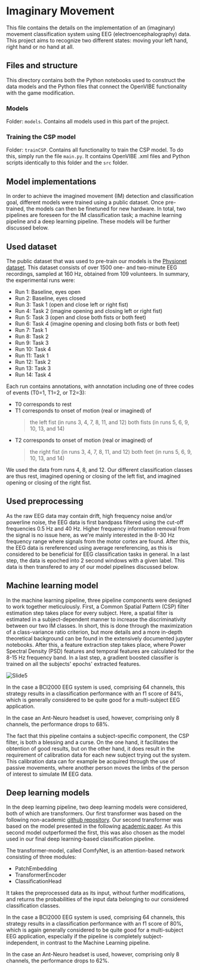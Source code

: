 # Imaginary Movement
This file contains the details on the implementation of an (imaginary) movement classification system using EEG (electroencephalography) data. This project aims to recognize two different states: moving your left hand, right hand or no hand at all.

## Files and structure
This directory contains both the Python notebooks used to construct the data models and the Python files that connect the OpenVIBE functionality with the game modification.

### Models
Folder: `models`. 
Contains all models used in this part of the project.

### Training the CSP model
Folder: `trainCSP`. 
Contains all functionality to train the CSP model. To do this, simply run the file `main.py`. It contains OpenVIBE .xml files and Python scripts identically to this folder and the `src` folder.

## Model implementations
In order to achieve the imagined movement (IM) detection and classification goal, different models were trained using a public dataset. Once pre-trained, the models can then be finetuned for new hardware. In total, two pipelines are foreseen for the IM classification task; a machine learning pipeline and a deep learning pipeline. These models will be further discussed below.


## Used dataset
The public dataset that was used to pre-train our models is the [Physionet dataset](https://physionet.org/content/eegmmidb/1.0.0/). This dataset consists of over 1500 one- and two-minute EEG recordings, sampled at 160 Hz, obtained from 109 volunteers. In summary, the experimental runs were:
- Run 1: Baseline, eyes open
- Run 2: Baseline, eyes closed
- Run 3: Task 1 (open and close left or right fist)
- Run 4: Task 2 (imagine opening and closing left or right fist)
- Run 5: Task 3 (open and close both fists or both feet)
- Run 6: Task 4 (imagine opening and closing both fists or both feet)
- Run 7: Task 1
- Run 8: Task 2
- Run 9: Task 3
- Run 10: Task 4
- Run 11: Task 1
- Run 12: Task 2
- Run 13: Task 3
- Run 14: Task 4


Each run contains annotations, with annotation including one of three codes of events (T0=1, T1=2, or T2=3):
- T0 corresponds to rest
- T1 corresponds to onset of motion (real or imagined) of
    > the left fist (in runs 3, 4, 7, 8, 11, and 12)
    > both fists (in runs 5, 6, 9, 10, 13, and 14)
- T2 corresponds to onset of motion (real or imagined) of
    > the right fist (in runs 3, 4, 7, 8, 11, and 12)
    > both feet (in runs 5, 6, 9, 10, 13, and 14)


We used the data from runs 4, 8, and 12. Our different classification classes are thus rest, imagined opening or closing of the left fist, and imagined opening or closing of the right fist.


## Used preprocessing
As the raw EEG data may contain drift, high frequency noise and/or powerline noise, the EEG data is first bandpass filtered using the cut-off frequencies 0.5 Hz and 40 Hz. Higher frequency information removal from the signal is no issue here, as we're mainly interested in the 8-30 Hz frequency range where signals from the motor cortex are found. After this, the EEG data is rereferenced using average rereferencing, as this is considered to be beneficial for EEG classification tasks in general. In a last step, the data is epoched into 2 second windows with a given label. This data is then transfered to any of our model pipelines discussed below.


## Machine learning model
In the machine learning pipeline, three pipeline components were designed to work together meticulously. First, a Common Spatial Pattern (CSP) filter estimation step takes place for every subject. Here, a spatial filter is estimated in a subject-dependent manner to increase the discriminativity between our two IM classes. In short, this is done through the maximization of a class-variance ratio criterion, but more details and a more in-depth theoretical background can be found in the extensively documented jupyter notebooks. After this, a feature extraction step takes place, where Power Spectral Density (PSD) features and temporal features are calculated for the 8-15 Hz frequency band. In a last step, a gradient boosted classifier is trained on all the subjects' epochs' extracted features.

![Slide5](https://github.com/NeuroTech-Leuven/TheMindWitcher/assets/141845184/5f90df8b-c703-4ca5-b6c2-6dbb8e38acaa)

In the case a BCI2000 EEG system is used, comprising 64 channels, this strategy results in a classification performance with an f1 score of 84%, which is generally considered to be quite good for a multi-subject EEG application.


In the case an Ant-Neuro headset is used, however, comprising only 8 channels, the performance drops to 68%.


The fact that this pipeline contains a subject-specific component, the CSP filter, is both a blessing and a curse. On the one hand, it facilitates the obtention of good results, but on the other hand, it does result in the requirement of calibration data for each new subject trying out the system. This calibration data can for example be acquired through the use of passive movements, where another person moves the limbs of the person of interest to simulate IM EEG data.


## Deep learning models
In the deep learning pipeline, two deep learning models were considered, both of which are transformers. Our first transformer was based on the following non-academic [github repository](https://github.com/reshalfahsi/eeg-motor-imagery-classification/tree/master). Our second transformer was based on the model presented in the following [academic paper](https://ieeexplore.ieee.org/document/9991178). As this second model outperformed the first, this was also chosen as the model used in our final deep learning-based classification pipeline.


The transformer-model, called ComfyNet, is an attention-based network consisting of three modules:
- PatchEmbedding
- TransformerEncoder
- ClassificationHead


It takes the preprocessed data as its input, without further modifications, and returns the probabilities of the input data belonging to our considered classification classes.


In the case a BCI2000 EEG system is used, comprising 64 channels, this strategy results in a classification performance with an f1 score of 80%, which is again generally considered to be quite good for a multi-subject EEG application, especially if the pipeline is completely subject-independent, in contrast to the Machine Learning pipeline.


In the case an Ant-Neuro headset is used, however, comprising only 8 channels, the performance drops to 62%.
